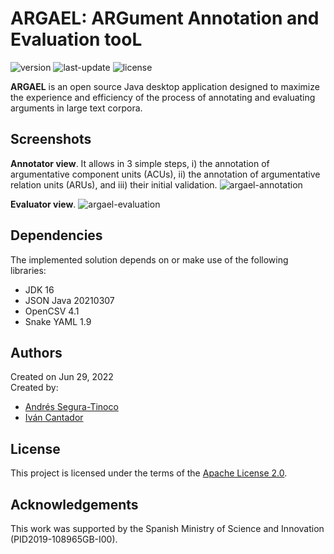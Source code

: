 # ARGAEL: ARGument Annotation and Evaluation tooL
![version](https://img.shields.io/badge/version-0.9.16-blue)
![last-update](https://img.shields.io/badge/last_update-7/26/2022-orange)
![license](https://img.shields.io/badge/license-Apache_2.0-brightgreen)

**ARGAEL** is an open source Java desktop application designed to maximize the experience and efficiency of the process of annotating and evaluating arguments in large text corpora.

## Screenshots
**Annotator view**. It allows in 3 simple steps, i) the annotation of argumentative component units (ACUs), ii) the annotation of argumentative relation units (ARUs), and iii) their initial validation.
![argael-annotation](https://raw.githubusercontent.com/argrecsys/argael/main/images/argael-annotation-view.png)

**Evaluator view**.
![argael-evaluation](https://raw.githubusercontent.com/argrecsys/argael/main/images/argael-evaluation-view.png)

## Dependencies
The implemented solution depends on or make use of the following libraries:
- JDK 16
- JSON Java 20210307
- OpenCSV 4.1
- Snake YAML 1.9

## Authors
Created on Jun 29, 2022  
Created by:
- <a href="https://github.com/ansegura7" target="_blank">Andrés Segura-Tinoco</a>
- <a href="http://arantxa.ii.uam.es/~cantador/" target="_blank">Iv&aacute;n Cantador</a>

## License
This project is licensed under the terms of the <a href="https://github.com/argrecsys/argael/blob/main/LICENSE">Apache License 2.0</a>.

## Acknowledgements
This work was supported by the Spanish Ministry of Science and Innovation (PID2019-108965GB-I00).
